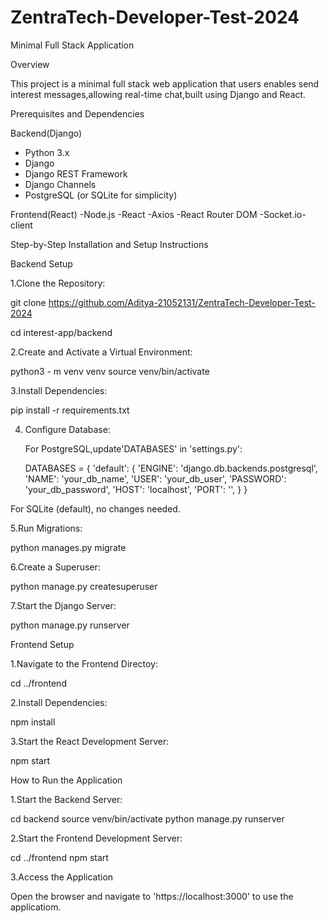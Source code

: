 # ZentraTech-Developer-Test-2024

Minimal Full Stack Application

Overview

This project is a minimal full stack web application that users enables send interest messages,allowing real-time chat,built using Django and React.

Prerequisites and Dependencies

Backend(Django)
- Python 3.x
- Django
- Django REST Framework
- Django Channels
- PostgreSQL (or SQLite for simplicity)

Frontend(React)
-Node.js
-React
-Axios
-React Router DOM
-Socket.io-client

Step-by-Step Installation  and Setup Instructions

Backend Setup

1.Clone the Repository:

git clone https://github.com/Aditya-21052131/ZentraTech-Developer-Test-2024

cd interest-app/backend

2.Create and Activate a Virtual Environment:

python3 - m venv venv
source venv/bin/activate

3.Install Dependencies:

pip install -r requirements.txt

4. Configure Database:

   For PostgreSQL,update'DATABASES' in 'settings.py':
   
   DATABASES = {
    'default': {
        'ENGINE': 'django.db.backends.postgresql',
        'NAME': 'your_db_name',
        'USER': 'your_db_user',
        'PASSWORD': 'your_db_password',
        'HOST': 'localhost',
        'PORT': '',
    }
}

For SQLite (default), no changes needed.

5.Run Migrations:

python manages.py migrate

6.Create a Superuser:

python manage.py createsuperuser

7.Start the Django Server:

python manage.py runserver

Frontend Setup

1.Navigate to the Frontend Directoy:

cd ../frontend

2.Install Dependencies:

npm install

3.Start the React Development Server:

npm start


How to Run the Application

1.Start the Backend Server:

cd backend
source venv/bin/activate
python manage.py runserver

2.Start the Frontend Development Server:

cd ../frontend
npm start

3.Access the Application

Open the browser and navigate to 'https://localhost:3000' to use the applicatiom.





